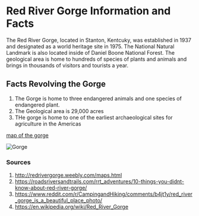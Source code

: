 # Red River Gorge Information and Facts

The Red River Gorge, located in Stanton, Kentcuky, was established in 1937 and designated as a world heritage site in 1975. The National Natural Landmark is also located inside of Daniel Boone National Forest. The geological area is home to hundreds of species of plants and animals and brings in thousands of visitors and tourists a year. 

## Facts Revolving the Gorge

1. The Gorge is home to three endangered animals and one species of endangered plant.
2. The Geological area is 29,000 acres
3. THe gorge is home to one of the earliest archaeological sites for agriculture in the Americas

[map of the gorge](http://redrivergorge.weebly.com/maps.html)


![Gorge](https://i.redd.it/hb7ovolkqvn21.jpg)

### Sources 
1. http://redrivergorge.weebly.com/maps.html
2. https://roadsriversandtrails.com/rrt_adventures/10-things-you-didnt-know-about-red-river-gorge/
3. https://www.reddit.com/r/CampingandHiking/comments/b4jt1y/red_river_gorge_is_a_beautiful_place_photo/
4. https://en.wikipedia.org/wiki/Red_River_Gorge

